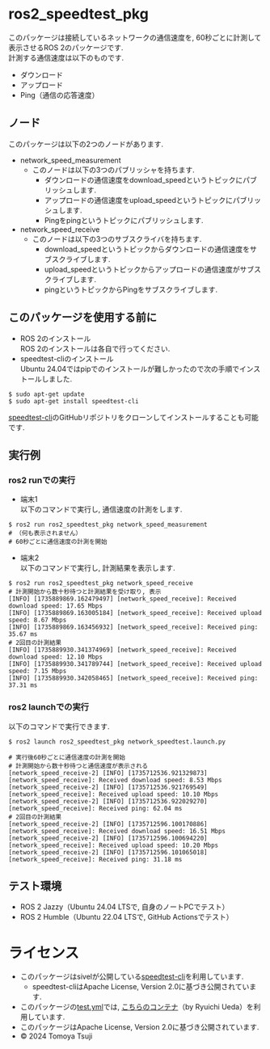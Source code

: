 # ros2_speedtest_pkg
このパッケージは接続しているネットワークの通信速度を, 60秒ごとに計測して表示させるROS 2のパッケージです.  
計測する通信速度は以下のものです.
- ダウンロード
- アップロード
- Ping（通信の応答速度）
## ノード
このパッケージは以下の2つのノードがあります.
- network_speed_measurement
    - このノードは以下の3つのパブリッシャを持ちます.
        - ダウンロードの通信速度をdownload_speedというトピックにパブリッシュします.
        - アップロードの通信速度をupload_speedというトピックにパブリッシュします.
        - Pingをpingというトピックにパブリッシュします.
- network_speed_receive
    - このノードは以下の3つのサブスクライバを持ちます.
        - download_speedというトピックからダウンロードの通信速度をサブスクライブします.
        - upload_speedというトピックからアップロードの通信速度がサブスクライブします.
        - pingというトピックからPingをサブスクライブします.
## このパッケージを使用する前に
- ROS 2のインストール  
ROS 2のインストールは各自で行ってください.
- speedtest-cliのインストール  
Ubuntu 24.04ではpipでのインストールが難しかったので次の手順でインストールしました.
```
$ sudo apt-get update
$ sudo apt-get install speedtest-cli
```
[speedtest-cli](https://github.com/sivel/speedtest-cli/?tab=readme-ov-file)のGitHubリポジトリをクローンしてインストールすることも可能です.
## 実行例
### ros2 runでの実行
- 端末1  
以下のコマンドで実行し, 通信速度の計測をします.
```
$ ros2 run ros2_speedtest_pkg network_speed_measurement
# （何も表示されません）
# 60秒ごとに通信速度の計測を開始
```
- 端末2  
以下のコマンドで実行し, 計測結果を表示します.
```
$ ros2 run ros2_speedtest_pkg network_speed_receive
# 計測開始から数十秒待つと計測結果を受け取り, 表示
[INFO] [1735889869.162479497] [network_speed_receive]: Received download speed: 17.65 Mbps
[INFO] [1735889869.163005184] [network_speed_receive]: Received upload speed: 8.67 Mbps
[INFO] [1735889869.163456932] [network_speed_receive]: Received ping: 35.67 ms
# 2回目の計測結果
[INFO] [1735889930.341374969] [network_speed_receive]: Received download speed: 12.10 Mbps
[INFO] [1735889930.341789744] [network_speed_receive]: Received upload speed: 7.15 Mbps
[INFO] [1735889930.342058465] [network_speed_receive]: Received ping: 37.31 ms
```
### ros2 launchでの実行
以下のコマンドで実行できます.
```
$ ros2 launch ros2_speedtest_pkg network_speedtest.launch.py
```
```
# 実行後60秒ごとに通信速度の計測を開始
# 計測開始から数十秒待つと通信速度が表示される
[network_speed_receive-2] [INFO] [1735712536.921329873] [network_speed_receive]: Received download speed: 8.53 Mbps
[network_speed_receive-2] [INFO] [1735712536.921769549] [network_speed_receive]: Received upload speed: 10.10 Mbps
[network_speed_receive-2] [INFO] [1735712536.922029270] [network_speed_receive]: Received ping: 62.04 ms
# 2回目の計測結果
[network_speed_receive-2] [INFO] [1735712596.100170886] [network_speed_receive]: Received download speed: 16.51 Mbps
[network_speed_receive-2] [INFO] [1735712596.100694220] [network_speed_receive]: Received upload speed: 10.20 Mbps
[network_speed_receive-2] [INFO] [1735712596.101065018] [network_speed_receive]: Received ping: 31.18 ms
```
## テスト環境
- ROS 2 Jazzy（Ubuntu 24.04 LTSで, 自身のノートPCでテスト）
- ROS 2 Humble（Ubuntu 22.04 LTSで, GitHub Actionsでテスト）
# ライセンス
- このパッケージはsivelが公開している[speedtest-cli](https://github.com/sivel/speedtest-cli/?tab=readme-ov-file)を利用しています.
    - speedtest-cliはApache License, Version 2.0に基づき公開されています.
- このパッケージの[test.yml](https://github.com/bloodlemon2/ros2_speedtest_pkg/blob/main/.github/workflows/test.yml)では, [こちらのコンテナ](https://hub.docker.com/r/ryuichiueda/ubuntu22.04-ros2)（by Ryuichi Ueda）を利用しています.
- このパッケージはApache License, Version 2.0に基づき公開されています.
- © 2024 Tomoya Tsuji
